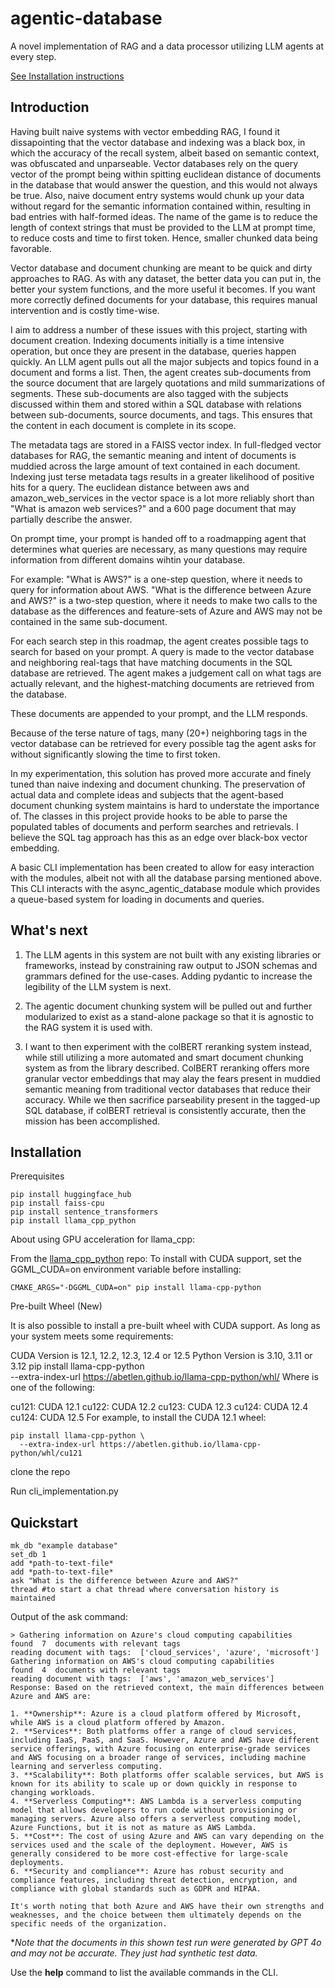 # agentic-database

A novel implementation of RAG and a data processor utilizing LLM agents at every step.

[See Installation instructions](#installation)

## Introduction

Having built naive systems with vector embedding RAG, I found it dissapointing that the vector database and indexing was a black box, in which the accuracy of the recall system, albeit based on semantic context, was obfuscated and unparseable. Vector databases rely on the query vector of the prompt being within spitting euclidean distance of documents in the database that would answer the question, and this would not always be true. Also, naive document entry systems would chunk up your data without regard for the semantic information contained within, resulting in bad entries with half-formed ideas. The name of the game is to reduce the length of context strings that must be provided to the LLM at prompt time, to reduce costs and time to first token. Hence, smaller chunked data being favorable.

Vector database and document chunking are meant to be quick and dirty approaches to RAG. As with any dataset, the better data you can put in, the better your system functions, and the more useful it becomes. If you want more correctly defined documents for your database, this requires manual intervention and is costly time-wise.

I aim to address a number of these issues with this project, starting with document creation. Indexing documents initially is a time intensive operation, but once they are present in the database, queries happen quickly. An LLM agent pulls out all the major subjects and topics found in a document and forms a list. Then, the agent creates sub-documents from the source document that are largely quotations and mild summarizations of segments. These sub-documents are also tagged with the subjects discussed within them and stored within a SQL database with relations between sub-documents, source documents, and tags. This ensures that the content in each document is complete in its scope.

The metadata tags are stored in a FAISS vector index. In full-fledged vector databases for RAG, the semantic meaning and intent of documents is muddied across the large amount of text contained in each document. Indexing just terse metadata tags results in a greater likelihood of positive hits for a query. The euclidean distance between aws and amazon_web_services in the vector space is a lot more reliably short than "What is amazon web services?" and a 600 page document that may partially describe the answer.

On prompt time, your prompt is handed off to a roadmapping agent that determines what queries are necessary, as many questions may require information from different domains wihtin your database.

For example:
"What is AWS?" is a one-step question, where it needs to query for information about AWS.
"What is the difference between Azure and AWS?" is a two-step question, where it needs to make two calls to the database as the differences and feature-sets of Azure and AWS may not be contained in the same sub-document.

For each search step in this roadmap, the agent creates possible tags to search for based on your prompt. A query is made to the vector database and neighboring real-tags that have matching documents in the SQL database are retrieved. The agent makes a judgement call on what tags are actually relevant, and the highest-matching documents are retrieved from the database.

These documents are appended to your prompt, and the LLM responds.

Because of the terse nature of tags, many (20+) neighboring tags in the vector database can be retrieved for every possible tag the agent asks for without significantly slowing the time to first token.

In my experimentation, this solution has proved more accurate and finely tuned than naive indexing and document chunking. The preservation of actual data and complete ideas and subjects that the agent-based document chunking system maintains is hard to understate the importance of. The classes in this project provide hooks to be able to parse the populated tables of documents and perform searches and retrievals. I believe the SQL tag approach has this as an edge over black-box vector embedding.

A basic CLI implementation has been created to allow for easy interaction with the modules, albeit not with all the database parsing mentioned above. This CLI interacts with the async_agentic_database module which provides a queue-based system for loading in documents and queries.

## What's next

1. The LLM agents in this system are not built with any existing libraries or frameworks, instead by constraining raw output to JSON schemas and grammars defined for the use-cases. Adding pydantic to increase the legibility of the LLM system is next.

2. The agentic document chunking system will be pulled out and further modularized to exist as a stand-alone package so that it is agnostic to the RAG system it is used with.

3. I want to then experiment with the colBERT reranking system instead, while still utilizing a more automated and smart document chunking system as from the library described. ColBERT reranking offers more granular vector embeddings that may alay the fears present in muddied semantic meaning from traditional vector databases that reduce their accuracy. While we then sacrifice parseability present in the tagged-up SQL database, if colBERT retrieval is consistently accurate, then the mission has been accomplished.

## Installation

Prerequisites

    pip install huggingface_hub
    pip install faiss-cpu
    pip install sentence_transformers
    pip install llama_cpp_python

About using GPU acceleration for llama_cpp:

From the [llama_cpp_python](https://github.com/abetlen/llama-cpp-python) repo:
To install with CUDA support, set the GGML_CUDA=on environment variable before installing:

    CMAKE_ARGS="-DGGML_CUDA=on" pip install llama-cpp-python

Pre-built Wheel (New)

It is also possible to install a pre-built wheel with CUDA support. As long as your system meets some requirements:

CUDA Version is 12.1, 12.2, 12.3, 12.4 or 12.5
Python Version is 3.10, 3.11 or 3.12
pip install llama-cpp-python \
 --extra-index-url https://abetlen.github.io/llama-cpp-python/whl/<cuda-version>
Where <cuda-version> is one of the following:

cu121: CUDA 12.1
cu122: CUDA 12.2
cu123: CUDA 12.3
cu124: CUDA 12.4
cu124: CUDA 12.5
For example, to install the CUDA 12.1 wheel:

    pip install llama-cpp-python \
      --extra-index-url https://abetlen.github.io/llama-cpp-python/whl/cu121

clone the repo

Run cli_implementation.py

## Quickstart

    mk_db "example database"
    set_db 1
    add *path-to-text-file*
    add *path-to-text-file*
    ask "What is the difference between Azure and AWS?"
    thread #to start a chat thread where conversation history is maintained

Output of the ask command:

    > Gathering information on Azure's cloud computing capabilities
    found  7  documents with relevant tags
    reading document with tags:  ['cloud_services', 'azure', 'microsoft']
    Gathering information on AWS's cloud computing capabilities
    found  4  documents with relevant tags
    reading document with tags:  ['aws', 'amazon_web_services']
    Response: Based on the retrieved context, the main differences between Azure and AWS are:

    1. **Ownership**: Azure is a cloud platform offered by Microsoft, while AWS is a cloud platform offered by Amazon.
    2. **Services**: Both platforms offer a range of cloud services, including IaaS, PaaS, and SaaS. However, Azure and AWS have different service offerings, with Azure focusing on enterprise-grade services and AWS focusing on a broader range of services, including machine learning and serverless computing.
    3. **Scalability**: Both platforms offer scalable services, but AWS is known for its ability to scale up or down quickly in response to changing workloads.
    4. **Serverless Computing**: AWS Lambda is a serverless computing model that allows developers to run code without provisioning or managing servers. Azure also offers a serverless computing model, Azure Functions, but it is not as mature as AWS Lambda.
    5. **Cost**: The cost of using Azure and AWS can vary depending on the services used and the scale of the deployment. However, AWS is generally considered to be more cost-effective for large-scale deployments.
    6. **Security and compliance**: Azure has robust security and compliance features, including threat detection, encryption, and compliance with global standards such as GDPR and HIPAA.

    It's worth noting that both Azure and AWS have their own strengths and weaknesses, and the choice between them ultimately depends on the specific needs of the organization.

\*_Note that the documents in this shown test run were generated by GPT 4o and may not be accurate. They just had synthetic test data._

Use the **help** command to list the available commands in the CLI.
